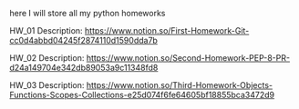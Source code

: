 here I will store all my python homeworks

HW_01 Description: 
https://www.notion.so/First-Homework-Git-cc0d4abbd04245f2874110d1590dda7b

HW_02 Description:
https://www.notion.so/Second-Homework-PEP-8-PR-d24a149704e342db89053a9c11348fd8

HW_03 Description:
https://www.notion.so/Third-Homework-Objects-Functions-Scopes-Collections-e25d074f6fe64605bf18855bca3472d9

